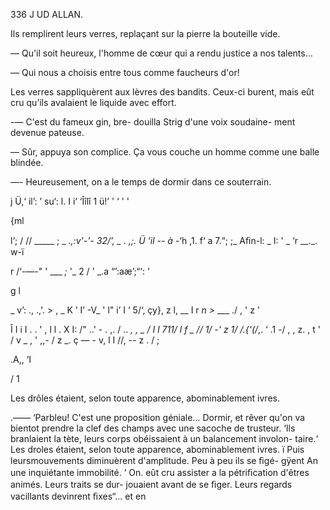 336 J UD ALLAN.

Ils remplirent leurs verres, replaçant sur la pierre la bouteille vide.

— Qu'il soit heureux, l'homme de cœur qui a rendu justice a nos talents...

— Qui nous a choisis entre tous comme faucheurs d'or!

Les verres sappliquèrent aux lèvres des bandits. Ceux-ci burent, mais
eût cru qu’ils avalaient le liquide avec effort.

-— C'est du fameux gin, bre-
douilla Strig d'une voix soudaine-
ment devenue pateuse.

— Sûr, appuya son complice.
Ça vous couche un homme comme
une balle blindée.

—- Heureusement, on a le temps
de dormir dans ce souterrain.

 
  
 
 
 
 
 
     

 

j Ü,‘ il’: ’ su‘:  l. I i‘ ‘Îîlî 1
ü!’ ' ‘ ' '

{ml

l‘;
/
//
_____ ; _ _.,:v'-'- 32/’, _   . ,;.
Ü ‘il -- à -_‘h ,1. f‘  a 7.“; ;_ Aﬁn-l: _ I: ' _ ‘r __._. w-ï

r /‘-—-" ' ___ _;_ '_ 
2 /  ' _.a “’:aæ’;“‘: ’

g l

 _  v’:
., .,'. > , _ K ’ I’ -V_ '
 l" i’ I ‘ 5/‘, çy}, z l, __ I r
_n >_ ___ ./ , ' z '

Î I i I . . ' ,
l l .
X I: /" ..' - . ,.
/ .. _, , _
/ I l 711/ l f _ //
1/ -' z 1/ /.{'(/_,. ‘
.1 -/ , , z. , t '
/ v _ , ' ,,- / z _. ç — -
v, l I //, -- z .
/ ;

.A,,
‘I

/
1

   

Les drôles étaient, selon toute apparence, abominablement ivres.

.—— ‘Parbleu! C'est une proposition géniale... Dormir, et rêver qu'on va
bientot prendre la clef des champs avec une sacoche de trusteur.
‘Ils branlaient la tète, leurs corps obéissaient à un balancement involon-
taire.‘ Les droles étaient, selon toute apparence, abominablement ivres.
ï Puis leursmouvements diminuèrent d'amplitude. Peu à peu ils se ﬁgé-
gÿent An une inquiétante immobilité.
‘ On. eût cru assister a la pétriﬁcation d'êtres animés. Leurs traits se dur-
jouaient avant de se ﬁger. Leurs regards vacillants devinrent ﬁxes“... et en

